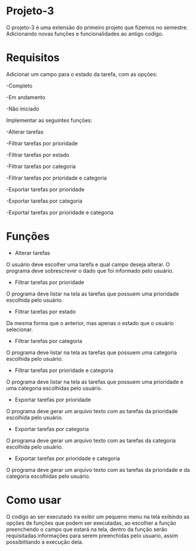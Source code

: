 # Projeto-3

O projeto-3 é uma extensão do primeiro projeto que fizemos no semestre. Adicionando novas funções e funcionalidades ao antigo codigo.

# Requisitos

Adicionar um campo para o estado da tarefa, com as opções:

-Completo

-Em andamento

-Não iniciado

Implementar as seguintes funções:

-Alterar tarefas

-Filtrar tarefas por prioridade

-Filtrar tarefas por estado

-Filtrar tarefas por categoria

-Filtrar tarefas por prioridade e categoria

-Exportar tarefas por prioridade

-Exportar tarefas por categoria

-Exportar tarefas por prioridade e categoria

# Funções

* Alterar tarefas

O usuário deve escolher uma tarefa e qual campo deseja alterar. O programa deve sobrescrever o dado que foi informado pelo usuário.

* Filtrar tarefas por prioridade

O programa deve listar na tela as tarefas que possuem uma prioridade escolhida pelo usuário.

* Filtrar tarefas por estado

Da mesma forma que o anterior, mas apenas o estado que o usuário selecionar.

* Filtrar tarefas por categoria

O programa deve listar na tela as tarefas que possuem uma categoria escolhida pelo usuário.

* Filtrar tarefas por prioridade e categoria

O programa deve listar na tela as tarefas que possuem uma prioridade e uma categoria escolhidas pelo usuário.

* Exportar tarefas por prioridade

O programa deve gerar um arquivo texto com as tarefas da prioridade escolhida pelo usuário.

* Exportar tarefas por categoria

O programa deve gerar um arquivo texto com as tarefas da categoria escolhida pelo usuário.

* Exportar tarefas por prioridade e categoria

O programa deve gerar um arquivo texto com as tarefas da prioridade e da categoria escolhidas pelo usuário.

# Como usar

O codigo ao ser executado ira exibir um pequeno menu na tela exibindo as opções de funções que podem ser executadas, ao escolher a função preenchendo o campo que estará na tela, dentro da função serão requisitadas informações para serem preenchidas pelo usuario, assim possibilitando a execução dela.

